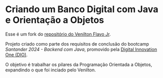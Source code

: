 # Criando um Banco Digital com Java e Orientação a Objetos

Esse é um fork do [repositório do Venilton Flavo Jr](https://github.com/falvojr/lab-banco-digital-oo).

Projeto criado como parte dos requisitos de conclusão do bootcamp _Santander 2024 - Backend com Java_, promovido pela [Digital Innovation One (DIO)](https://web.dio.me/).

O objetivo é trabalhar os pilares da Programação Orientada a Objetos, expandindo o que foi inciado pelo Venilton.